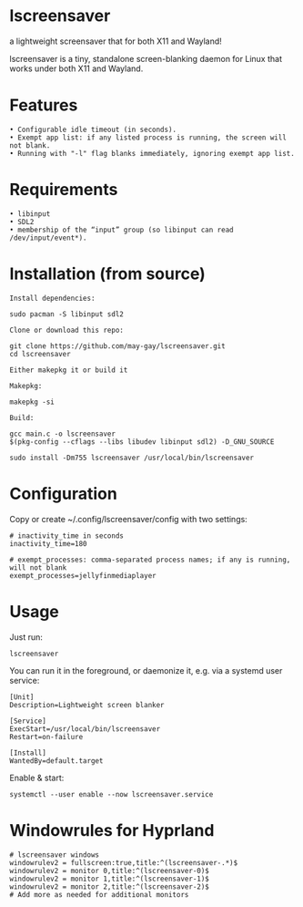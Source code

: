 # lscreensaver

a lightweight screensaver that for both X11 and Wayland!

lscreensaver is a tiny, standalone screen-blanking daemon for Linux that works under both X11 and Wayland.

# Features
```
• Configurable idle timeout (in seconds).
• Exempt app list: if any listed process is running, the screen will not blank.
• Running with "-l" flag blanks immediately, ignoring exempt app list.
```
# Requirements
```
• libinput
• SDL2
• membership of the “input” group (so libinput can read /dev/input/event*).
```
# Installation (from source)

    Install dependencies:

    sudo pacman -S libinput sdl2

    Clone or download this repo:

    git clone https://github.com/may-gay/lscreensaver.git
    cd lscreensaver

    Either makepkg it or build it

    Makepkg:

    makepkg -si

    Build:

    gcc main.c -o lscreensaver 
    $(pkg-config --cflags --libs libudev libinput sdl2) -D_GNU_SOURCE

    sudo install -Dm755 lscreensaver /usr/local/bin/lscreensaver

# Configuration

Copy or create ~/.config/lscreensaver/config with two settings:

    # inactivity_time in seconds
    inactivity_time=180

    # exempt_processes: comma-separated process names; if any is running, will not blank
    exempt_processes=jellyfinmediaplayer

# Usage

Just run:

    lscreensaver

You can run it in the foreground, or daemonize it, e.g. via a systemd user service:
```
[Unit]
Description=Lightweight screen blanker

[Service]
ExecStart=/usr/local/bin/lscreensaver
Restart=on-failure

[Install]
WantedBy=default.target
```
Enable & start:
```
systemctl --user enable --now lscreensaver.service
```

# Windowrules for Hyprland
```
# lscreensaver windows
windowrulev2 = fullscreen:true,title:^(lscreensaver-.*)$
windowrulev2 = monitor 0,title:^(lscreensaver-0)$
windowrulev2 = monitor 1,title:^(lscreensaver-1)$
windowrulev2 = monitor 2,title:^(lscreensaver-2)$
# Add more as needed for additional monitors
```

